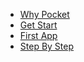 * [Why Pocket](pages/pocket-why)
* [Get Start](pages/get-start)
* [First App](pages/first-app)
* [Step By Step](pages/step-by-step)